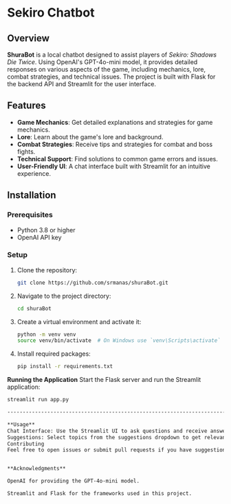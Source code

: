 # Sekiro Chatbot

## Overview

**ShuraBot** is a local chatbot designed to assist players of *Sekiro: Shadows Die Twice*. Using OpenAI's GPT-4o-mini model, it provides detailed responses on various aspects of the game, including mechanics, lore, combat strategies, and technical issues. The project is built with Flask for the backend API and Streamlit for the user interface.

## Features

- **Game Mechanics**: Get detailed explanations and strategies for game mechanics.
- **Lore**: Learn about the game's lore and background.
- **Combat Strategies**: Receive tips and strategies for combat and boss fights.
- **Technical Support**: Find solutions to common game errors and issues.
- **User-Friendly UI**: A chat interface built with Streamlit for an intuitive experience.

## Installation

### Prerequisites

- Python 3.8 or higher
- OpenAI API key

### Setup

1. Clone the repository:

   ```bash
   git clone https://github.com/srmanas/shuraBot.git

2. Navigate to the project directory:

   ```bash
   cd shuraBot

3. Create a virtual environment and activate it:

   ```bash
   python -m venv venv
   source venv/bin/activate  # On Windows use `venv\Scripts\activate`

4. Install required packages:

   ```bash
   pip install -r requirements.txt

**Running the Application**
Start the Flask server and run the Streamlit application:

   ```bash
   streamlit run app.py

----------------------------------------------------------------------------------------

**Usage**
Chat Interface: Use the Streamlit UI to ask questions and receive answers.
Suggestions: Select topics from the suggestions dropdown to get relevant information.
Contributing
Feel free to open issues or submit pull requests if you have suggestions or improvements.


**Acknowledgments**

OpenAI for providing the GPT-4o-mini model.

Streamlit and Flask for the frameworks used in this project.
